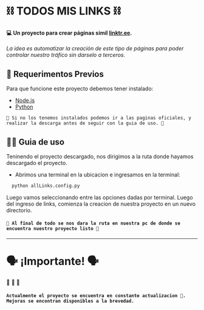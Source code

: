 # ⛓️ TODOS MIS LINKS ⛓️
#### 💻 Un proyecto para crear páginas simil [linktr.ee](https://linktr.ee/ "linktree").

_La idea es automatizar la creación de este tipo de páginas para poder controlar nuestro tráfico sin darselo a terceros._



## 🛑 Requerimentos Previos 

Para que funcione este proyecto debemos tener instalado:

- [Node.js](https://nodejs.org/)
- [Python](https://www.python.org/downloads/)

`🛑 Si no los tenemos instalados podemos ir a las paginas oficiales, y realizar la descarga antes de seguir con la guia de uso. 🛑`

## ✍🏻 Guia de uso 

Teninendo el proyecto descargado, nos dirigimos a la ruta donde hayamos descargado el proyecto.  

- Abrimos una terminal en la ubicacion e ingresamos en la terminal: 

```bash
  python allLinks.config.py
```

Luego vamos seleccionando entre las opciones dadas por terminal. Luego del ingreso de links, comienza la creacion de nuestra proyecto en un nuevo directorio.

#### `🚀 Al final de todo se nos dara la ruta en nuestra pc de donde se encuentra nuestro proyecto listo 🚀`

<hr>

#  🗣 ¡Importante! 🗣
📜 📜 📜
#### `Actualmente el proyecto se encuentra en constante actualizacion 🛑. Mejoras se encontran disponibles a la brevedad.`

